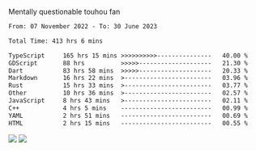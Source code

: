 Mentally questionable touhou fan



<!--START_SECTION:waka-->

```txt
From: 07 November 2022 - To: 30 June 2023

Total Time: 413 hrs 6 mins

TypeScript     165 hrs 15 mins >>>>>>>>>>---------------   40.00 %
GDScript       88 hrs          >>>>>--------------------   21.30 %
Dart           83 hrs 58 mins  >>>>>--------------------   20.33 %
Markdown       16 hrs 22 mins  >------------------------   03.96 %
Rust           15 hrs 33 mins  >------------------------   03.77 %
Other          10 hrs 36 mins  >------------------------   02.57 %
JavaScript     8 hrs 43 mins   >------------------------   02.11 %
C++            4 hrs 5 mins    -------------------------   00.99 %
YAML           2 hrs 51 mins   -------------------------   00.69 %
HTML           2 hrs 15 mins   -------------------------   00.55 %
```

<!--END_SECTION:waka-->

![](https://posei.me/horse_going_hard.gif)
![](https://posei.me/horse_going_hard.gif)

